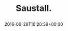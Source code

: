 ---
retweeted: false
source: <a href="http://twitter.com/download/android" rel="nofollow">Twitter for Android</a>
entities:
  user_mentions: []
  urls: []
  symbols: []
  media:
  - expanded_url: https://twitter.com/bascht/status/781529130722553856/photo/1
    indices:
    - '10'
    - '33'
    url: https://t.co/SxnRXKJGeM
    media_url: http://pbs.twimg.com/media/CtiMmCUWgAAjxM4.jpg
    id_str: '781529120433930240'
    id: '781529120433930240'
    media_url_https: https://pbs.twimg.com/media/CtiMmCUWgAAjxM4.jpg
    sizes:
      medium:
        w: '900'
        h: '675'
        resize: fit
      small:
        w: '680'
        h: '510'
        resize: fit
      thumb:
        w: '150'
        h: '150'
        resize: crop
      large:
        w: '900'
        h: '675'
        resize: fit
    type: photo
    display_url: pic.twitter.com/SxnRXKJGeM
  hashtags: []
display_text_range:
- '0'
- '33'
favorite_count: '4'
id_str: '781529130722553856'
truncated: false
retweet_count: '1'
id: '781529130722553856'
possibly_sensitive: false
created_at: Thu Sep 29 16:20:39 +0000 2016
favorited: false
full_text: Saustall.
lang: en
extended_entities:
  media:
  - expanded_url: https://twitter.com/bascht/status/781529130722553856/photo/1
    indices:
    - '10'
    - '33'
    url: https://t.co/SxnRXKJGeM
    media_url: http://pbs.twimg.com/media/CtiMmCUWgAAjxM4.jpg
    id_str: '781529120433930240'
    id: '781529120433930240'
    media_url_https: https://pbs.twimg.com/media/CtiMmCUWgAAjxM4.jpg
    sizes:
      medium:
        w: '900'
        h: '675'
        resize: fit
      small:
        w: '680'
        h: '510'
        resize: fit
      thumb:
        w: '150'
        h: '150'
        resize: crop
      large:
        w: '900'
        h: '675'
        resize: fit
    type: photo
    display_url: pic.twitter.com/SxnRXKJGeM
tags:
- pesos/twitter
date: '2016-09-29T16:20:39+00:00'
src: https://twitter.com/bascht/status/781529130722553856
original_url: https://twitter.com/bascht/status/781529130722553856
type: twitter_tweet
media_url: https://img.bascht.com/twitter/pbs.twimg.com/media/CtiMmCUWgAAjxM4.jpg
text: Saustall.
title: 'Saustall.

  '

---